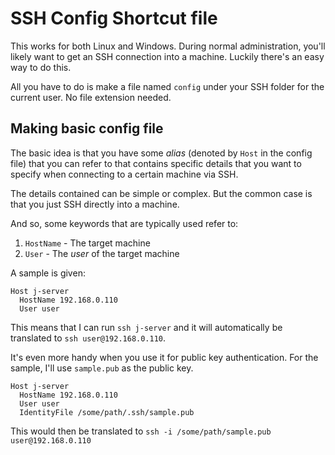 # SSH Config Shortcut file

This works for both Linux and Windows. During normal administration, you'll likely want to get an SSH connection into a machine. Luckily there's an easy way to do this.

All you have to do is make a file named `config` under your SSH folder for the current user. No file extension needed.

## Making basic config file

The basic idea is that you have some _alias_ (denoted by `Host` in the config file) that you can refer to that contains specific details that you 
want to specify when connecting to a certain machine via SSH. 

The details contained can be simple or complex. But the common case is that you just SSH directly into a machine.

And so, some keywords that are typically used refer to: 
1) `HostName` - The target machine 
2) `User` - The _user_ of the target machine 

A sample is given:
```
Host j-server
  HostName 192.168.0.110
  User user
```

This means that I can run `ssh j-server` and it will automatically be translated to `ssh user@192.168.0.110`. 

It's even more handy when you use it for public key authentication. For the sample, I'll use `sample.pub` as the public key.

```
Host j-server
  HostName 192.168.0.110
  User user
  IdentityFile /some/path/.ssh/sample.pub
```
This would then be translated to `ssh -i /some/path/sample.pub user@192.168.0.110`
